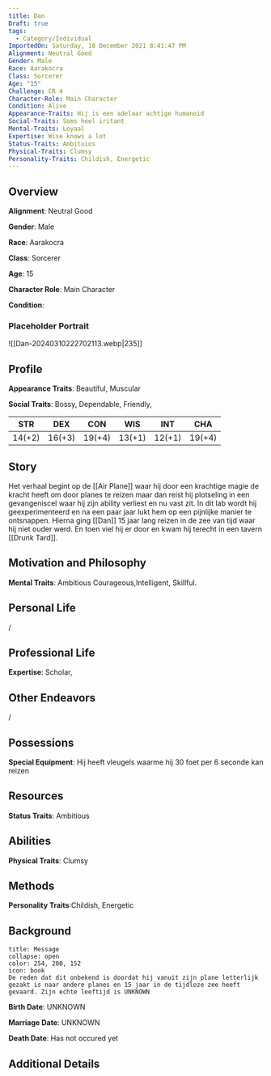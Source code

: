 ```yaml
---
title: Dan
Draft: true
tags:
  - Category/Individual
ImportedOn: Saturday, 18 December 2021 8:41:47 PM
Alignment: Neutral Good
Gender: Male
Race: Aarakocra
Class: Sorcerer
Age: "15"
Challenge: CR 4
Character-Role: Main Character
Condition: Alive
Appearance-Traits: Hij is een adelaar achtige humanoid
Social-Traits: Soms heel iritant
Mental-Traits: Loyaal
Expertise: Wise knows a lot
Status-Traits: Ambituios
Physical-Traits: Clumsy
Personality-Traits: Childish, Energetic
---
```


## Overview
**Alignment**: Neutral Good

**Gender**: Male

**Race**: Aarakocra 

**Class**: Sorcerer 

**Age**: 15


**Character Role**: Main Character

**Condition**:

### Placeholder Portrait
![[Dan-20240310222702113.webp|235]]



## Profile
**Appearance Traits**: Beautiful, Muscular

**Social Traits**: Bossy, Dependable, Friendly,

| STR    | DEX    | CON    | WIS    | INT    | CHA    |
| ------ | ------ | ------ | ------ | ------ | ------ |
| 14(+2) | 16(+3) | 19(+4) | 13(+1) | 12(+1) | 19(+4) |



## Story 
Het verhaal begint op de [[Air Plane]] waar hij door een krachtige magie de kracht heeft om door planes te reizen maar dan reist hij plotseling in een gevangeniscel waar hij zijn ability verliest en nu vast zit. In dit lab wordt hij geexperimenteerd en na een paar jaar lukt hem op een pijnlijke manier te ontsnappen. Hierna ging [[Dan]] 15 jaar lang reizen in de zee van tijd waar hij niet ouder werd. En toen viel hij er door en kwam hij terecht in een tavern [[Drunk Tard]].

## Motivation and Philosophy
**Mental Traits**: Ambitious Courageous,Intelligent, Skillful.

## Personal Life
/

## Professional Life
**Expertise**: Scholar,

## Other Endeavors
/

## Possessions
**Special Equipment**: Hij heeft vleugels waarme hij 30 foet per 6 seconde kan reizen


## Resources
**Status Traits**: Ambitious


## Abilities
**Physical Traits**: Clumsy


## Methods
**Personality Traits**:Childish, Energetic



## Background
```ad-warning
title: Message
collapse: open
color: 254, 200, 152
icon: book
De reden dat dit onbekend is doordat hij vanuit zijn plane letterlijk gezakt is naar andere planes en 15 jaar in de tijdloze zee heeft gevaard. Zijn echte leeftijd is UNKNOWN 
```

**Birth Date**: UNKNOWN 

**Marriage Date**: UNKNOWN 

**Death Date**: Has not occured yet



## Additional Details


